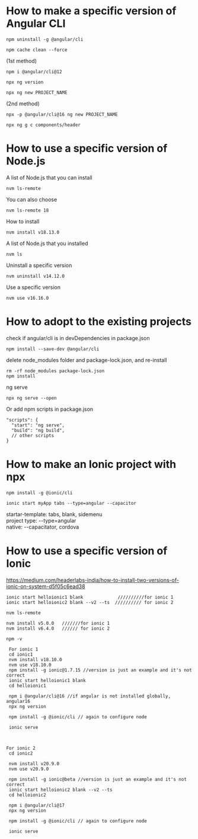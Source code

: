 # How to make a specific version of Angular CLI  
```
npm uninstall -g @angular/cli
```
```
npm cache clean --force
```
(1st method)  
```
npm i @angular/cli@12
```
```
npx ng version
```
```
npx ng new PROJECT_NAME
```
(2nd method)  
```
npx -p @angular/cli@16 ng new PROJECT_NAME
```
```
npx ng g c components/header
```

# How to use a specific version of Node.js  
A list of Node.js that you can install
```
nvm ls-remote
```
You can also choose
```
nvm ls-remote 18
```
How to install
```
nvm install v18.13.0
```
A list of Node.js that you installed
```
nvm ls
```
Uninstall a specific version
```
nvm uninstall v14.12.0
```
Use a specific version
```
nvm use v16.16.0
```

# How to adopt to the existing projects
check if angular/cli is in devDependencies in package.json
```
npm install --save-dev @angular/cli
```
delete node_modules folder and package-lock.json, and re-install
```
rm -rf node_modules package-lock.json
npm install
```
ng serve
```
npx ng serve --open
```
Or add npm scripts in package.json
```
"scripts": {
  "start": "ng serve",
  "build": "ng build",
  // other scripts
}
```

# How to make an Ionic project with npx
```
npm install -g @ionic/cli
```
```
ionic start myApp tabs --type=angular --capacitor
```
startar-template: tabs, blank, sidemenu  
project type: --type=angular  
native: --capacitator, cordova  

# How to use a specific version of Ionic
https://medium.com/headerlabs-india/how-to-install-two-versions-of-ionic-on-system-d5f05c6ead38  
```
ionic start helloionic1 blank             //////////for ionic 1
ionic start helloionic2 blank --v2 --ts  ////////// for ionic 2
```
```
nvm ls-remote
```
```
nvm install v5.0.0   ///////for ionic 1
nvm install v6.4.0   ////// for ionic 2
```
```
npm -v
```
```
 For ionic 1
 cd ionic1
 nvm install v18.10.0
 nvm use v18.10.0
 npm install -g ionic@1.7.15 //version is just an example and it's not correct
 ionic start helloionic1 blank
 cd helloionic1

 npm i @angular/cli@16 //if angular is not installed globally, angular16
 npx ng version

 npm install -g @ionic/cli // again to configure node

 ionic serve



For ionic 2
 cd ionic2

 nvm install v20.9.0
 nvm use v20.9.0

 npm install -g ionic@beta //version is just an example and it's not correct
 ionic start helloionic2 blank --v2 --ts 
 cd helloionic2

 npm i @angular/cli@17
 npx ng version

 npm install -g @ionic/cli // again to configure node

 ionic serve
```
